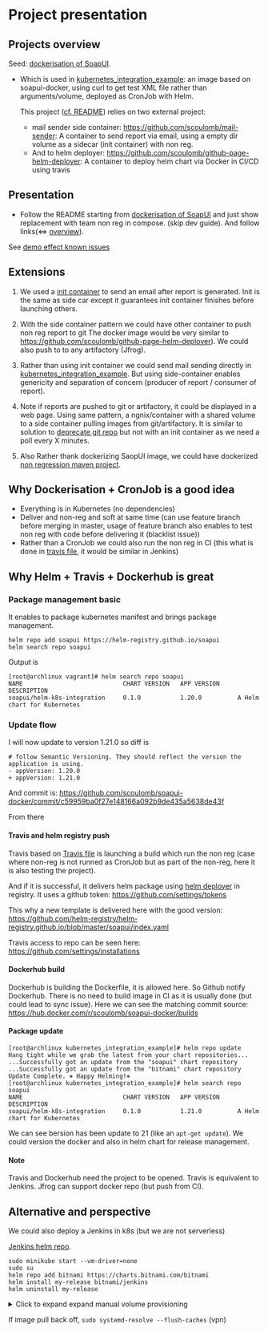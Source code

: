 # Project presentation

## Projects overview
 
Seed: [dockerisation of SoapUI](./README.md).
- Which is used in  [kubernetes_integration_example](./kubernetes_integration_example/Dockerfile): an image based on soapui-docker, using curl to get test XML file rather than arguments/volume, deployed as CronJob with Helm. 
  
  This project ([cf. README](./kubernetes_integration_example/README.md)) relies on two external project:
    
    - mail sender side container: https://github.com/scoulomb/mail-sender: A container to send report via email, using a empty dir volume as a sidecar (init container) with non reg.
    - And to helm deployer: https://github.com/scoulomb/github-page-helm-deployer: A container to deploy helm chart via Docker in CI/CD using travis
      <!--
      - which is pointing to  https://github.com/scoulomb/myk8s  
      - And to https://github.com/scoulomb/mydns 
      -->
      
<!--
- private repo contains what is private in this repo (private)
- [kubernetes_integration_example](./kubernetes_integration_example/Dockerfile) has no user guide, it is a dev tuto)
--> 

## Presentation 

- Follow the README starting from [dockerisation of SoapUI](./README.md) and just show replacement with team non reg in compose. (skip dev guide).
And follow links(<=> [overview](#Projects-overview)).

See [demo effect known issues](kubernetes_integration_example/README.md#known-issues)

## Extensions 

1. We used a [init container](https://docs.bitnami.com/kubernetes/apps/kibana/administration/sidecars-init-containers/) to send an email after report is generated.
Init is the same as side car except it guarantees init container finishes before launching others.

2. With the side container pattern we could have other container to push non reg report to git
The docker image would be very similar to https://github.com/scoulomb/github-page-helm-deployer).
We could also push to to any artifactory (Jfrog).

3. Rather than using init container we could send mail sending directly in [kubernetes_integration_example](./kubernetes_integration_example/Dockerfile).
But using side-container enables genericity and separation of concern (producer of report / consumer of report).

4. Note if reports are pushed to git or artifactory, it could be displayed in a web page.
Using same pattern, a ngnix/container with a shared volume to a side container pulling images from git/artifactory.
It is similar to solution to [deprecate git repo](https://github.com/kubernetes/kubernetes/pull/63445) but not with an init container as we need a poll every X minutes.

5. Also Rather thank dockerizing SaopUI image, we could have dockerized [non regression maven project](https://www.soapui.org/docs/test-automation/maven/maven-2-x/).

<!--
NWA sol 3+4 OK, from compo and OS the same OKOK
-->

<!--
adaptation link [private.md](./private.md)
-->


## Why Dockerisation + CronJob is a good idea

- Everything is in Kubernetes (no dependencies)
- Deliver and non-reg and soft at same time (can use feature branch before merging in master, usage of feature branch also enables to test non reg with code before delivering it (blacklist issue))
- Rather than a CronJob we could also run the non reg in CI (this what is done in [travis file](.travis.yml), it would be similar in Jenkins) 

## Why Helm + Travis + Dockerhub is great 

### Package management basic

It enables to package kubernetes manifest and brings package management.

````shell script
helm repo add soapui https://helm-registry.github.io/soapui
helm search repo soapui
````

Output is

````shell script
[root@archlinux vagrant]# helm search repo soapui
NAME                            CHART VERSION   APP VERSION     DESCRIPTION
soapui/helm-k8s-integration     0.1.0           1.20.0          A Helm chart for Kubernetes
````

### Update flow

I will now update to version 1.21.0 so diff is 

```shell script
# follow Semantic Versioning. They should reflect the version the application is using.
- appVersion: 1.20.0
+ appVersion: 1.21.0
```
And commit is: https://github.com/scoulomb/soapui-docker/commit/c59959ba0f27e148166a092b9de435a5638de43f

From there

#### Travis and helm registry push

Travis based on [Travis file](./.travis.yml) is launching a build which run the non reg (case where non-reg is not runned as CronJob but as part of the non-reg, here it is also testing the project).

And if it is successful, it delivers helm package using [helm deployer](https://github.com/scoulomb/github-page-helm-deployer) in registry. It uses a github token: https://github.com/settings/tokens

This why a new template is delivered here with the good version: https://github.com/helm-registry/helm-registry.github.io/blob/master/soapui/index.yaml

Travis access to repo can be seen here: https://github.com/settings/installations

#### Dockerhub build

Dockerhub is building the Dockerfile, it is allowed here. So Github notify Dockerhub.
There is no need to build image in CI as it is usually done (but could lead to sync issue).
Here we can see the matching commit source: https://hub.docker.com/r/scoulomb/soapui-docker/builds

<!--
https://hub.docker.com/repository/registry-1.docker.io/scoulomb/soapui-docker/builds/e75206e3-121f-4bdc-9b23-1d9143ae7fd1
-->

#### Package update

````shell script
[root@archlinux kubernetes_integration_example]# helm repo update
Hang tight while we grab the latest from your chart repositories...
...Successfully got an update from the "soapui" chart repository
...Successfully got an update from the "bitnami" chart repository
Update Complete. ⎈ Happy Helming!⎈
[root@archlinux kubernetes_integration_example]# helm search repo soapui
NAME                            CHART VERSION   APP VERSION     DESCRIPTION
soapui/helm-k8s-integration     0.1.0           1.21.0          A Helm chart for Kubernetes
````

We can see bersion has been update to 21 (like an `apt-get update`).
We could version the docker and also in helm chart for release management.

#### Note

Travis and Dockerhub need the project to be opened.
Travis is equivalent to Jenkins. Jfrog can support docker repo (but push from CI).

## Alternative and perspective

We could also deploy a Jenkins in k8s (but we are not serverless)

[Jenkins helm repo](https://hub.helm.sh/charts/bitnami/jenkins).
````
sudo minikube start --vm-driver=none
sudo su 
helm repo add bitnami https://charts.bitnami.com/bitnami
helm install my-release bitnami/jenkins
helm uninstall my-release
````


<details>
  <summary>Click to expand expand manual volume provisioning</summary>

We need to define a volume (`k get pvc`) indicates we should have a [persistent volume](https://kubernetes.io/docs/tasks/configure-pod-container/configure-persistent-volume-storage/).


````shell script
cat << EOF | kubectl apply -f -
apiVersion: v1
kind: PersistentVolume
metadata:
  name: task-pv-volume
  labels:
    type: local
spec:
  # storageClassName: manual
  volumeMode: Filesystem
  capacity:
    storage: 10Gi
  accessModes:
    - ReadWriteOnce
  hostPath:
    path: "/mnt/data"
EOF
kubectl delete -f task-pv-volume
````

</details>

If image pull back off, `sudo systemd-resolve --flush-caches` (vpn)

<!--
did not test fully Jenkins
-->

<!--
image pull at every job  + what about backoff osef
SO question

JM stops: https://github.com/scoulomb/soapui-docker/blob/master/kubernetes_integration_example/README.md#using-a-cronjob-and-send-report-by-email
-->

<!--
I can not use helm.registry.coulombel.site
https://github.com/scoulomb/github-page-helm-deployer/blob/master/README.md#usage-of-helm-registry-once-helm-deliverable-are-pushed

scoulomb.github.io redirect to coulombel.site
https://github.com/scoulomb/github-page-helm-deployer/blob/master/appendix-github-page-and-dns.md#Blocking
-->


